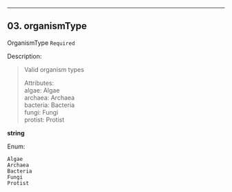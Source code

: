 ---
## 03. organismType
OrganismType  `Required`

Description:
> Valid organism types  
>
> Attributes:  
>     algae: Algae  
>     archaea: Archaea  
>     bacteria: Bacteria  
>     fungi: Fungi  
>     protist: Protist  

**string**

Enum:

	Algae
	Archaea
	Bacteria
	Fungi
	Protist
